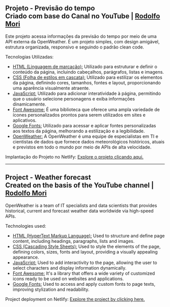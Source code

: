 ## Projeto - Previsão do tempo <br> Criado com base do Canal no YouTube | [Rodolfo Mori](https://www.youtube.com/watch?v=qxzqEuAOYZ4&list=WL&index=6&ab_channel=RodolfoMori)

Este projeto acessa informações da previsão do tempo por meio de uma API externa da OpenWeather. É um projeto simples, com design amigável, estrutura organizada, responsivo e seguindo o padrão clean code.

Tecnologias Utilizadas:
* [HTML (Linguagem de marcação):](https://www.w3schools.com/html/html_intro.asp) Utilizado para estruturar e definir o conteúdo da página, incluindo cabeçalhos, parágrafos, listas e imagens.
* [CSS (Folha de estilos em cascata):](https://www.w3schools.com/css/css_intro.asp) Utilizado para estilizar os elementos da página, definindo cores, tamanhos, fontes e layout, proporcionando uma aparência visualmente atraente.
* [JavaScript:](https://developer.mozilla.org/pt-BR/docs/Web/JavaScript) Utilizado para adicionar interatividade à página, permitindo que o usuário selecione personagens e exiba informações dinamicamente.
* [Font Awesome:](https://fontawesome.com/) É uma biblioteca que oferece uma ampla variedade de ícones personalizados prontos para serem utilizados em sites e aplicativos.
* [Google Fonts:](https://fonts.google.com/specimen/Open+Sans) Utilizado para acessar e aplicar fontes personalizadas aos textos da página, melhorando a estilização e a legibilidade.
* [OpenWeather:](https://openweathermap.org/) A OpenWeather é uma equipe de especialistas em TI e cientistas de dados que fornece dados meteorológicos históricos, atuais e previstos em todo o mundo por meio de APIs de alta velocidade.

Implantação do Projeto no Netlify: [Explore o projeto clicando aqui.]()

---

## Project - Weather forecast <br> Created on the basis of the YouTube channel | [Rodolfo Mori](https://www.youtube.com/watch?v=qxzqEuAOYZ4&list=WL&index=6&ab_channel=RodolfoMori)

OpenWeather is a team of IT specialists and data scientists that provides historical, current and forecast weather data worldwide via high-speed APIs.

Technologies used:
* [HTML (HyperText Markup Language):](https://www.w3schools.com/html/html_intro.asp) Used to structure and define page content, including headings, paragraphs, lists and images.
* [CSS (Cascading Style Sheets):](https://www.w3schools.com/css/css_intro.asp) Used to style the elements of the page, defining colors, sizes, fonts and layout, providing a visually appealing appearance.
* [JavaScript:](https://developer.mozilla.org/pt-BR/docs/Web/JavaScript) Used to add interactivity to the page, allowing the user to select characters and display information dynamically. 
* [Font Awesome:](https://fontawesome.com/) It's a library that offers a wide variety of customized icons ready to be used on websites and applications.
* [Google Fonts:](https://fonts.google.com/specimen/Open+Sans) Used to access and apply custom fonts to page texts, improving stylization and readability.

Project deployment on Netlify: [Explore the project by clicking here.]()
